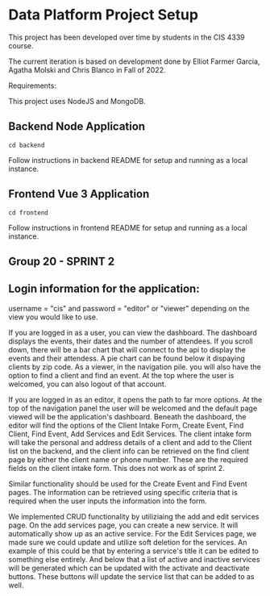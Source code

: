 # Data Platform Project Setup

This project has been developed over time by students in the CIS 4339 course.

The current iteration is based on development done by Elliot Farmer Garcia, Agatha	Molski and Chris	Blanco in Fall of 2022.

Requirements:

This project uses NodeJS and MongoDB.

## Backend Node Application
```
cd backend
```
Follow instructions in backend README for setup and running as a local instance.

## Frontend Vue 3 Application
```
cd frontend
```
Follow instructions in frontend README for setup and running as a local instance.


## Group 20 - SPRINT 2 

## Login information for the application:

username = "cis" and password = "editor" or "viewer" depending on the view you would like to use.

If you are logged in as a user, you can view the dashboard. The dashboard displays the events, their dates and the number of attendees. If you scroll down, there will be a bar chart that will connect to the api to display the events and their attendess. A pie chart can be found below it dispaying clients by zip code. 
As a viewer, in the navigation pile. you will also have the option to find a client and find an event. At the top where the user is welcomed, you can also logout of that account.

If you are logged in as an editor, it opens the path to far more options. 
At the top of the navigation panel the user will be welcomed and the default page viewed will be the application's dashboard. 
Beneath the dashboard, the editor will find the options of the Client Intake Form, Create Event, Find Client, Find Event, Add Services and Edit Services.
The client intake form will take the personal and address details of a client and add to the Client list on the backend, and the client info can be retrieved on the find client page by either the client name or phone number. These are the required fields on the client intake form. This does not work as of sprint 2. 

Similar functionality should be used for the Create Event and Find Event pages. The information can be retrieved using specific criteria that is required when the user inputs the information into the form. 

We implemented CRUD functionality by utiliziaing the add and edit services page. On the add services page, you can create a new service. It will automatically show up as an active service. 
For the Edit Services page, we made sure we could update and utilize soft deletion for the services. An example of this could be that by entering a service's title it can be edited to something else entirely. And below that a list of active and inactive services will be generated which can be updated with the activate and deactivate buttons. These buttons will update the service list that can be added to as well. 
